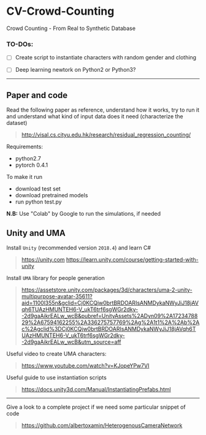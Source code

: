 # CV-Crowd-Counting
Crowd Counting - From Real to Synthetic Database

### TO-DOs:
- [ ] Create script to instantiate characters with random gender and clothing
- [ ] Deep learning newtork on Python2 or Python3?


---
## Paper and code
Read the following paper as reference, understand how it works, try to run it and understand what kind of input data does it need (characterize the dataset)
> http://visal.cs.cityu.edu.hk/research/residual_regression_counting/

Requirements:
- python2.7
- pytorch 0.4.1

To make it run
- download test set
- download pretrained models
- run python test.py

**N.B:** Use "Colab" by Google to run the simulations, if needed

## Unity and UMA
Install `Unity` (recommended version `2018.4`) and learn C#
> https://unity.com
> https://learn.unity.com/course/getting-started-with-unity

Install `UMA` library for people generation
> https://assetstore.unity.com/packages/3d/characters/uma-2-unity-multipurpose-avatar-35611?aid=1100l355n&gclid=Cj0KCQjw0brtBRDOARIsANMDykaNWyJiJ18jAVqh6TUAzHMUNTEH6-V_ukT6trf6sgWGr2dky--2d9gaAikrEALw_wcB&pubref=UnityAssets%2ADyn09%2A1723478829%2A67594162255%2A336275757769%2Ag%2A1t1%2A%2Ab%2Ac%2Agclid%3DCj0KCQjw0brtBRDOARIsANMDykaNWyJiJ18jAVqh6TUAzHMUNTEH6-V_ukT6trf6sgWGr2dky--2d9gaAikrEALw_wcB&utm_source=aff

Useful video to create UMA characters:
> https://www.youtube.com/watch?v=KJopeYPw7VI

Useful guide to use instantiation scripts
> https://docs.unity3d.com/Manual/InstantiatingPrefabs.html

---
Give a look to a complete project if we need some particular snippet of code
> https://github.com/albertoxamin/HeterogenousCameraNetwork
